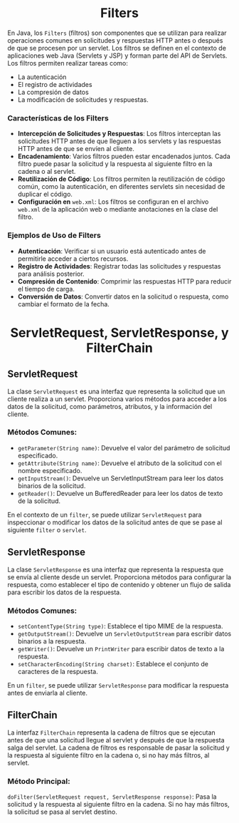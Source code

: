<h1 align="center">Filters</h1>

En Java, los `Filters` (filtros) son componentes que se utilizan para realizar operaciones comunes en solicitudes y respuestas HTTP antes o después de que se procesen por un servlet. Los filtros se definen en el contexto de aplicaciones web Java (Servlets y JSP) y forman parte del API de Servlets.
Los filtros permiten realizar tareas como:
- La autenticación
- El registro de actividades
- La compresión de datos
- La modificación de solicitudes y respuestas.

<h3>Características de los Filters</h3>

- <b>Intercepción de Solicitudes y Respuestas</b>: Los filtros interceptan las solicitudes HTTP antes de que lleguen a los servlets y las respuestas HTTP antes de que se envíen al cliente.
- <b>Encadenamiento</b>: Varios filtros pueden estar encadenados juntos. Cada filtro puede pasar la solicitud y la respuesta al siguiente filtro en la cadena o al servlet.
- <b>Reutilización de Código</b>: Los filtros permiten la reutilización de código común, como la autenticación, en diferentes servlets sin necesidad de duplicar el código.
- <b>Configuración en</b> `web.xml`: Los filtros se configuran en el archivo `web.xml` de la aplicación web o mediante anotaciones en la clase del filtro.

<h3>Ejemplos de Uso de Filters</h3>

- <b>Autenticación</b>: Verificar si un usuario está autenticado antes de permitirle acceder a ciertos recursos.
- <b>Registro de Actividades</b>: Registrar todas las solicitudes y respuestas para análisis posterior.
- <b>Compresión de Contenido</b>: Comprimir las respuestas HTTP para reducir el tiempo de carga.
- <b>Conversión de Datos</b>: Convertir datos en la solicitud o respuesta, como cambiar el formato de la fecha.

<h1 align="center">ServletRequest, ServletResponse, y FilterChain</h1>
<h2>ServletRequest</h2>

La clase `ServletRequest` es una interfaz que representa la solicitud que un cliente realiza a un servlet. Proporciona varios métodos para acceder a los datos de la solicitud, como parámetros, atributos, y la información del cliente.

<h3>Métodos Comunes:</h3>

- `getParameter(String name)`: Devuelve el valor del parámetro de solicitud especificado.
- `getAttribute(String name)`: Devuelve el atributo de la solicitud con el nombre especificado.
- `getInputStream()`: Devuelve un ServletInputStream para leer los datos binarios de la solicitud.
- `getReader()`: Devuelve un BufferedReader para leer los datos de texto de la solicitud.

En el contexto de un `filter`, se puede utilizar `ServletRequest` para inspeccionar o modificar los datos de la solicitud antes de que se pase al siguiente `filter` o `servlet`.

<h2>ServletResponse</h2>

La clase `ServletResponse` es una interfaz que representa la respuesta que se envía al cliente desde un servlet. Proporciona métodos para configurar la respuesta, como establecer el tipo de contenido y obtener un flujo de salida para escribir los datos de la respuesta.

<h3>Métodos Comunes:</h3>

- `setContentType(String type)`: Establece el tipo MIME de la respuesta.
- `getOutputStream()`: Devuelve un `ServletOutputStream` para escribir datos binarios a la respuesta.
- `getWriter()`: Devuelve un `PrintWriter` para escribir datos de texto a la respuesta.
- `setCharacterEncoding(String charset)`: Establece el conjunto de caracteres de la respuesta.

En un `filter`, se puede utilizar `ServletResponse` para modificar la respuesta antes de enviarla al cliente.

<h2>FilterChain</h2>

La interfaz `FilterChain` representa la cadena de filtros que se ejecutan antes de que una solicitud llegue al servlet y después de que la respuesta salga del servlet. La cadena de filtros es responsable de pasar la solicitud y la respuesta al siguiente filtro en la cadena o, si no hay más filtros, al servlet.

<h3>Método Principal:</h3>

`doFilter(ServletRequest request, ServletResponse response)`: Pasa la solicitud y la respuesta al siguiente filtro en la cadena. Si no hay más filtros, la solicitud se pasa al servlet destino.
